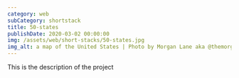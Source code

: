 ```yaml
---
category: web
subCategory: shortstack
title: 50-states
publishDate: 2020-03-02 00:00:00
img: /assets/web/short-stacks/50-states.jpg
img_alt: a map of the United States | Photo by Morgan Lane aka @themorganlane on Unsplash
---
```


This is the description of the project
